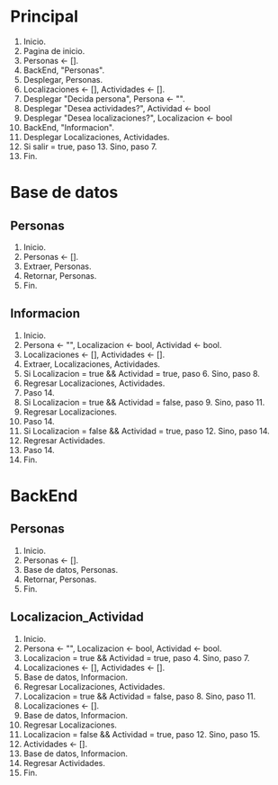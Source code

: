 # Principal  
1. Inicio.
2. Pagina de inicio.
3. Personas <- [].
4. BackEnd, "Personas".
5. Desplegar, Personas.
6. Localizaciones <- [], Actividades <- [].
7. Desplegar "Decida persona", Persona <- "".
8. Desplegar "Desea actividades?", Actividad <- bool
9. Desplegar "Desea localizaciones?", Localizacion <- bool
10. BackEnd, "Informacion".
11. Desplegar Localizaciones, Actividades.
12. Si salir = true, paso 13. Sino, paso 7.
13. Fin.

# Base de datos  
## Personas
1. Inicio.
2. Personas <- [].
3. Extraer, Personas.
4. Retornar, Personas.
5. Fin.

## Informacion
1. Inicio.
2. Persona <- "", Localizacion <- bool, Actividad <- bool.
3. Localizaciones <- [], Actividades <- [].
4. Extraer, Localizaciones, Actividades.
5. Si Localizacion = true && Actividad = true, paso 6. Sino, paso 8.
6. Regresar Localizaciones, Actividades.
7. Paso 14.
8. Si Localizacion = true && Actividad = false, paso 9. Sino, paso 11.
9. Regresar Localizaciones.
10. Paso 14.
11. Si Localizacion = false && Actividad = true, paso 12. Sino, paso 14.
12. Regresar Actividades.
13. Paso 14.
14. Fin.

# BackEnd  
## Personas
1. Inicio.
2. Personas <- [].
3. Base de datos, Personas.
4. Retornar, Personas.
5. Fin.

## Localizacion_Actividad  
1. Inicio.
2. Persona <- "", Localizacion <- bool, Actividad <- bool.
3. Localizacion = true && Actividad = true, paso 4. Sino, paso 7.
4. Localizaciones <- [], Actividades <- [].
5. Base de datos, Informacion.
6. Regresar Localizaciones, Actividades.
7. Localizacion = true && Actividad = false, paso 8. Sino, paso 11.
8. Localizaciones <- [].
9. Base de datos, Informacion.
10. Regresar Localizaciones.
11. Localizacion = false && Actividad = true, paso 12. Sino, paso 15.
12. Actividades <- [].
13. Base de datos, Informacion.
14. Regresar Actividades.
15. Fin.
